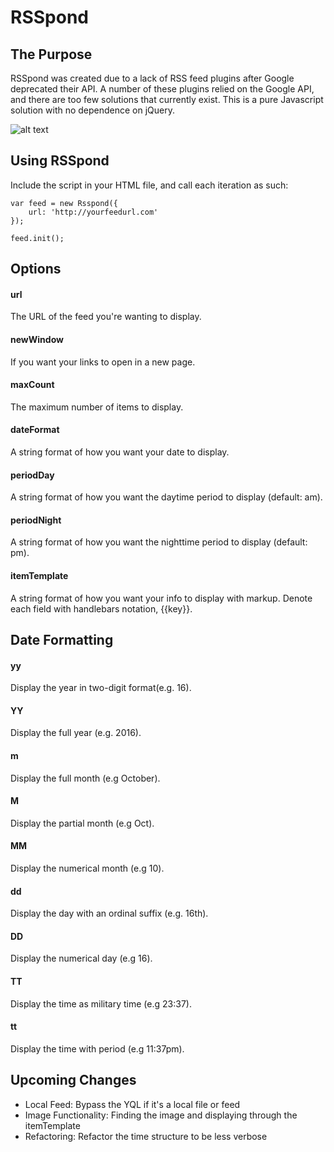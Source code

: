 RSSpond
====


The Purpose
----

RSSpond was created due to a lack of RSS feed plugins after Google deprecated their API. A number of these plugins relied on the Google API, and there are too few solutions that currently exist. This is a pure Javascript solution with no dependence on jQuery.

![alt text](http://i.imgur.com/QZdZUel.png "Screenshot of RSSpond")


## Using RSSpond  

Include the script in your HTML file, and call each iteration as such:

```
var feed = new Rsspond({
	url: 'http://yourfeedurl.com'
});

feed.init();
```

## Options

#### url

The URL of the feed you're wanting to display.

#### newWindow

If you want your links to open in a new page.

#### maxCount

The maximum number of items to display.

#### dateFormat

A string format of how you want your date to display.

#### periodDay

A string format of how you want the daytime period to display (default: am).

#### periodNight

A string format of how you want the nighttime period to display (default: pm).

#### itemTemplate

A string format of how you want your info to display with markup. Denote each field with handlebars notation, {{key}}.

## Date Formatting

#### yy

Display the year in two-digit format(e.g. 16).

#### YY

Display the full year (e.g. 2016).

#### m

Display the full month (e.g October).

#### M

Display the partial month (e.g Oct).

#### MM

Display the numerical month (e.g 10).

#### dd

Display the day with an ordinal suffix (e.g. 16th).

#### DD

Display the numerical day (e.g 16).

#### TT

Display the time as military time (e.g 23:37).

#### tt

Display the time with period (e.g 11:37pm).


## Upcoming Changes

- Local Feed: Bypass the YQL if it's a local file or feed
- Image Functionality: Finding the image and displaying through the itemTemplate
- Refactoring: Refactor the time structure to be less verbose
